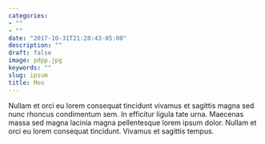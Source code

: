 ```yaml
---
categories:
- ""
- ""
date: "2017-10-31T21:28:43-05:00"
description: ""
draft: false
image: pdpp.jpg
keywords: ""
slug: ipsum
title: Μου
---
```


Nullam et orci eu lorem consequat tincidunt vivamus et sagittis magna sed nunc rhoncus condimentum sem. In efficitur ligula tate urna. Maecenas massa sed magna lacinia magna pellentesque lorem ipsum dolor. Nullam et orci eu lorem consequat tincidunt. Vivamus et sagittis tempus.